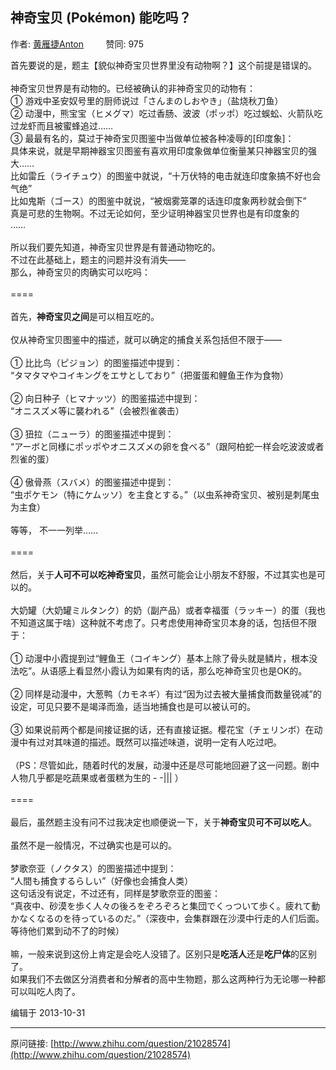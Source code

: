 ## 神奇宝贝 (Pokémon) 能吃吗？

作者: [黄雁捷Anton](http://www.zhihu.com/people/huang-yan-jie-anton)&nbsp;&nbsp;&nbsp;&nbsp;&nbsp;&nbsp;&nbsp;&nbsp; 赞同: 975


首先要说的是，题主【貌似神奇宝贝世界里没有动物啊？】这个前提是错误的。<br><br>神奇宝贝世界是有动物的。已经被确认的非神奇宝贝的动物有：<br>① 游戏中圣安奴号里的厨师说过「さんまのしおやき」（盐烧秋刀鱼）<br>② 动漫中，熊宝宝（ヒメグマ）吃过香肠、波波（ポッポ）吃过蜈蚣、火箭队吃过龙虾而且被蜜蜂追过……<br>③ 最最有名的，莫过于神奇宝贝图鉴中当做单位被各种凌辱的[印度象]：<br>具体来说，就是早期神器宝贝图鉴有喜欢用印度象做单位衡量某只神器宝贝的强大……<br>比如雷丘（ライチュウ）的图鉴中就说，“十万伏特的电击就连印度象搞不好也会气绝”<br>比如鬼斯（ゴース）的图鉴中就说，“被烟雾笼罩的话连印度象两秒就会倒下”<br>真是可悲的生物啊。不过无论如何，至少证明神器宝贝世界也是有印度象的<br>……<br><br>所以我们要先知道，神奇宝贝世界是有普通动物吃的。<br>不过在此基础上，题主的问题并没有消失——<br>那么，神奇宝贝的肉确实可以吃吗：<br><br>====<br><br>首先，<b>神奇宝贝之间</b>是可以相互吃的。<br><br>仅从神奇宝贝图鉴中的描述，就可以确定的捕食关系包括但不限于——<br><br>①  比比鸟（ピジョン）的图鉴描述中提到：<br>“タマタマやコイキングをエサとしており”（把蛋蛋和鲤鱼王作为食物）<br><br>②  向日种子（ヒマナッツ）的图鉴描述中提到：<br>“オニスズメ等に襲われる”（会被烈雀袭击）<br><br>③  狃拉（ニューラ）的图鉴描述中提到：<br>“アーボと同様にポッポやオニスズメの卵を食べる”（跟阿柏蛇一样会吃波波或者烈雀的蛋）<br><br>④  傲骨燕（スバメ）的图鉴描述中提到：<br>“虫ポケモン（特にケムッソ）を主食とする。”（以虫系神奇宝贝、被别是刺尾虫为主食）<br><br>等等， 不一一列举……<br><br>====<br><br>然后，关于<b>人可不可以吃神奇宝贝</b>，虽然可能会让小朋友不舒服，不过其实也是可以的。<br><br>大奶罐（大奶罐ミルタンク）的奶（副产品）或者幸福蛋（ラッキー）的蛋（我也不知道这属于啥）这种就不考虑了。只考虑使用神奇宝贝本身的话，包括但不限于：<br><br>①  动漫中小霞提到过“鲤鱼王（コイキング）基本上除了骨头就是鳞片，根本没法吃”。从语感上看显然小霞认为如果有肉的话，那么吃神奇宝贝也是OK的。<br><br>②  同样是动漫中，大葱鸭（カモネギ）有过“因为过去被大量捕食而数量锐减”的设定，可见只要不是竭泽而渔，适当地捕食也是可以被认可的。<br><br>③  如果说前两个都是间接证据的话，还有直接证据。樱花宝（チェリンボ）在动漫中有过对其味道的描述。既然可以描述味道，说明一定有人吃过吧。<br><br>（PS：尽管如此，随着时代的发展，动漫中还是尽可能地回避了这一问题。剧中人物几乎都是吃蔬果或者蛋糕为生的 - -||| ）<br><br>====<br><br>最后，虽然题主没有问不过我决定也顺便说一下，关于<b>神奇宝贝可不可以吃人</b>。<br><br>虽然不是一般情况，不过确实也是可以的。<br><br>梦歌奈亚（ノクタス）的图鉴描述中提到：<br>“人間も捕食するらしい”（好像也会捕食人类）<br>这句话没有说定，不过还有，同样是梦歌奈亚的图鉴：<br>“真夜中、砂漠を歩く人々の後ろをぞろぞろと集団でくっついて歩く。疲れて動かなくなるのを待っているのだ。”（深夜中，会集群跟在沙漠中行走的人们后面。等待他们累到动不了的时候）<br><br>嘛，一般来说到这份上肯定是会吃人没错了。区别只是<b>吃活人</b>还是<b>吃尸体</b>的区别了。<br>如果我们不去做区分消费者和分解者的高中生物题，那么这两种行为无论哪一种都可以叫吃人肉了。



编辑于 2013-10-31



---
原问链接: [http://www.zhihu.com/question/21028574](http://www.zhihu.com/question/21028574)